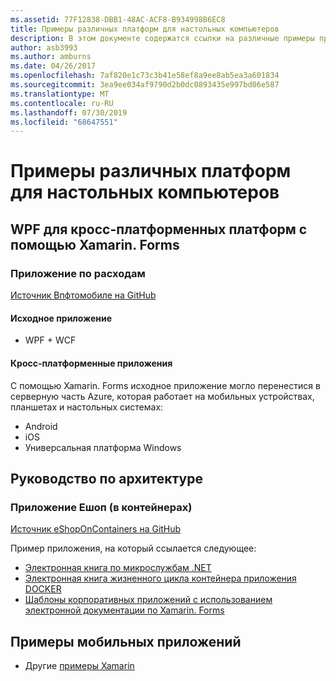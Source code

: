 ```yaml
---
ms.assetid: 77F12838-DBB1-48AC-ACF8-B934998B6EC8
title: Примеры различных платформ для настольных компьютеров
description: В этом документе содержатся ссылки на различные примеры приложений, которые были перенесены для запуска в качестве межплатформенных приложений с помощью Xamarin.
author: asb3993
ms.author: amburns
ms.date: 04/26/2017
ms.openlocfilehash: 7af820e1c73c3b41e58ef8a9ee8ab5ea3a601834
ms.sourcegitcommit: 3ea9ee034af9790d2b0dc0893435e997bd06e587
ms.translationtype: MT
ms.contentlocale: ru-RU
ms.lasthandoff: 07/30/2019
ms.locfileid: "68647551"
---
```

# <a name="cross-platform-desktop-samples"></a>Примеры различных платформ для настольных компьютеров

## <a name="wpf-to-cross-platform-with-xamarinforms"></a>WPF для кросс-платформенных платформ с помощью Xamarin. Forms

### <a name="expenses-app"></a>Приложение по расходам

[Источник Впфтомобиле на GitHub](https://github.com/nishanil/WPFToMobile)

#### <a name="original-app"></a>Исходное приложение

* WPF + WCF

#### <a name="cross-platform-apps"></a>Кросс-платформенные приложения

С помощью Xamarin. Forms исходное приложение могло перенестися в серверную часть Azure, которая работает на мобильных устройствах, планшетах и настольных системах:

* Android
* iOS
* Универсальная платформа Windows

## <a name="architecture-guidance"></a>Руководство по архитектуре

### <a name="eshop-on-containers-app"></a>Приложение Ешоп (в контейнерах)

[Источник eShopOnContainers на GitHub](https://github.com/dotnet-architecture/eShopOnContainers)

Пример приложения, на который ссылается следующее:

* [Электронная книга по микрослужбам .NET](https://aka.ms/microservicesebook)
* [Электронная книга жизненного цикла контейнера приложения DOCKER](https://aka.ms/dockerlifecycleebook)
* [Шаблоны корпоративных приложений с использованием электронной документации по Xamarin. Forms](~/xamarin-forms/enterprise-application-patterns/index.md)

## <a name="mobile-app-samples"></a>Примеры мобильных приложений

* Другие [примеры Xamarin](https://docs.microsoft.com/samples/browse/?products=xamarin)
